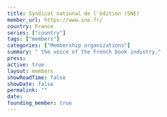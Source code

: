 ```yaml
---
title: Syndicat national de l'édition (SNE)
member_url: https://www.sne.fr/
country: France
series: ["country"] 
tags: ["members"]
categories: ["Membership organizations"]
summary: " the voice of the French book industry."
press:
active: true
layout: members 
showReadTime: false
showDate: false
permalink: ""
date: 
founding_member: true
---
```

